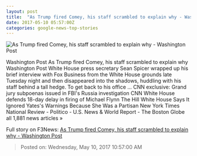 ```yaml
---
layout: post
title:  "As Trump fired Comey, his staff scrambled to explain why - Washington Post"
date: 2017-05-10 05:57:00Z
categories: google-news-top-stories
---
```


![As Trump fired Comey, his staff scrambled to explain why - Washington Post](https://img.washingtonpost.com/rf/image_1484w/2010-2019/WashingtonPost/2017/05/10/National-Politics/Images/Botsford170509Trump15240.JPG)

Washington Post As Trump fired Comey, his staff scrambled to explain why Washington Post White House press secretary Sean Spicer wrapped up his brief interview with Fox Business from the White House grounds late Tuesday night and then disappeared into the shadows, huddling with his staff behind a tall hedge. To get back to his office ... CNN exclusive: Grand jury subpoenas issued in FBI's Russia investigation CNN White House defends 18-day delay in firing of Michael Flynn The Hill White House Says It Ignored Yates's Warnings Because She Was a Partisan New York Times National Review - Politico - U.S. News & World Report - The Boston Globe all 1,881 news articles »


Full story on F3News: [As Trump fired Comey, his staff scrambled to explain why - Washington Post](http://www.f3nws.com/n/xKaAu)

> Posted on: Wednesday, May 10, 2017 10:57:00 AM
